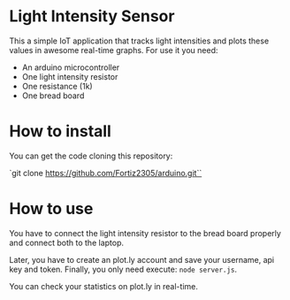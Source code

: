 # Light Intensity Sensor

This a simple IoT application that tracks light intensities and plots these values in awesome real-time graphs. For use it you need:
- An arduino microcontroller
- One light intensity resistor
- One resistance (1k)
- One bread board

# How to install 
You can get the code cloning this repository:

`git clone https://github.com/Fortiz2305/arduino.git``

# How to use
You have to connect the light intensity resistor to the bread board properly and connect both to the laptop. 

Later, you have to create an plot.ly account and save your username, api key and token. Finally, you only need execute:
`node server.js`. 

You can check your statistics on plot.ly in real-time.

